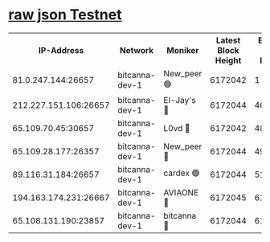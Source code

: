 [raw json Testnet](https://rpc-check.bcat.stavr.tech/bcat/rpc-bcat-result.json)
=


<table><tr><th>IP-Address</th><th>Network</th><th>Moniker</th><th>Latest Block Height</th><th>Earliest Block Height</th><th>Catching Up</th><th>Tx Index</th><th>Voting Power</th><th>Scan Time</th></tr><tr><td>81.0.247.144:26657</td><td>bitcanna-dev-1</td><td>New_peer 🟢</td><td>6172042</td><td>1</td><td>False</td><td>on</td><td>0</td><td>2024-01-27T15:44:55.651269738UTC</td></tr><tr><td>212.227.151.106:26657</td><td>bitcanna-dev-1</td><td>El-Jay's 🔴</td><td>6172044</td><td>4670391</td><td>False</td><td>on</td><td>2218164</td><td>2024-01-27T15:45:02.505706473UTC</td></tr><tr><td>65.109.70.45:30657</td><td>bitcanna-dev-1</td><td>L0vd 🔴</td><td>6172042</td><td>4828155</td><td>False</td><td>on</td><td>7920</td><td>2024-01-27T15:44:56.114537789UTC</td></tr><tr><td>65.109.28.177:26357</td><td>bitcanna-dev-1</td><td>New_peer 🔴</td><td>6172044</td><td>4952911</td><td>False</td><td>on</td><td>2237067</td><td>2024-01-27T15:45:03.186814997UTC</td></tr><tr><td>89.116.31.184:26657</td><td>bitcanna-dev-1</td><td>cardex 🟢</td><td>6172044</td><td>5185001</td><td>False</td><td>on</td><td>0</td><td>2024-01-27T15:45:02.822585901UTC</td></tr><tr><td>194.163.174.231:26667</td><td>bitcanna-dev-1</td><td>AVIAONE 🔴</td><td>6172045</td><td>6161481</td><td>False</td><td>on</td><td>1949865</td><td>2024-01-27T15:45:10.146369666UTC</td></tr><tr><td>65.108.131.190:23857</td><td>bitcanna-dev-1</td><td>bitcanna 🔴</td><td>6172044</td><td>6168044</td><td>False</td><td>off</td><td>82269</td><td>2024-01-27T15:45:03.660529289UTC</td></tr></table>